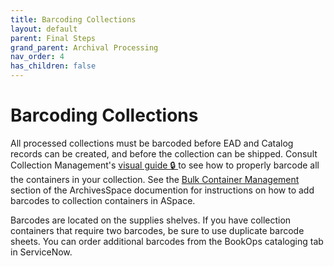```yaml
---
title: Barcoding Collections
layout: default
parent: Final Steps
grand_parent: Archival Processing
nav_order: 4
has_children: false
---
```

# Barcoding Collections
All processed collections must be barcoded before EAD and Catalog records can be created, and before the collection can be shipped. Consult Collection Management's [visual guide 🔒 ](https://docs.google.com/document/d/1FiHAQ0Ywdkbn_iyP6o1szZ6f0karvNhLiG-ggGDumDM/edit?usp=sharing) to see how to properly barcode all the containers in your collection. See the [Bulk Container Management](aspace/aspace.md) section of the ArchivesSpace documention for instructions on how to add barcodes to collection containers in ASpace. 

Barcodes are located on the supplies shelves. If you have collection containers that require two barcodes, be sure to use duplicate barcode sheets. You can order additional barcodes from the BookOps cataloging tab in ServiceNow. 
